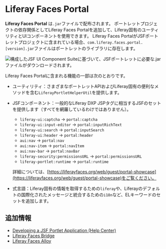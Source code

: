 # Liferay Faces Portal

**Liferay Faces Portal** は`.jar`ファイルで配布されます。 ポートレットプロジェクトの依存関係としてLiferay Faces Portalを追加して、Liferay固有のユーティリティとUIコンポーネントを使用できます。 Liferay Faces PortalがJSFポートレットプロジェクトに含まれている場合、`com.liferay.faces.portal.[version].jar`ファイルはポートレットのライブラリに存在します。

![構成したJSF UI Component Suiteに基づいて、JSFポートレットに必要な<code>.jar</code>ファイルがダウンロードされます。](./liferay-faces-portal/images/01.png)

Liferay Faces Portalに含まれる機能の一部は次のとおりです。

* ユーティリティ：さまざまなポートレットAPIおよびLiferay固有の便利なメソッドを含む`LiferayPortletHelperUtil`を提供します。

* JSFコンポーネント：一般的なLiferay DXP JSPタグに相当するJSFのセットを提供します（すべてを網羅しているわけではありません）。
    * `liferay-ui:captcha` &rarr; `portal:captcha`
    * `liferay-ui:input-editor` &rarr; `portal:inputRichText`
    * `liferay-ui:search` &rarr; `portal:inputSearch`
    * `liferay-ui:header` &rarr; `portal:header`
    * `aui:nav` &rarr; `portal:nav`
    * `aui:nav-item` &rarr; `portal:navItem`
    * `aui:nav-bar` &rarr; `portal:navBar`
    * `liferay-security:permissionsURL` &rarr; `portal:permissionsURL`
    * `liferay-portlet:runtime` &rarr; `portal:runtime`

    詳細については、[https://liferayfaces.org/web/guest/portal-showcase](https://liferayfaces.org/web/guest/portal-showcase)をご覧ください。

* 式言語：Liferay固有の情報を取得するための`liferay`や、Liferayのデフォルトの国際化されたメッセージと統合するための`i18n`など、ELキーワードのセットを追加します。

## 追加情報

* [Developing a JSF Portlet Application \(Help Center\)](https://help.liferay.com/hc/en-us/articles/360029069451-Developing-a-JSF-Portlet-Application)
* [Liferay Faces Bridge](./liferay-faces-bridge.md)
* [Liferay Faces Alloy](./liferay-faces-alloy.md)